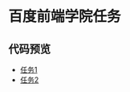 # 百度前端学院任务
## 代码预览
- [任务1](https://chenleoxx.github.io/Baidu.FE-Tasks/Task1/%E7%99%BE%E5%BA%A6%E5%89%8D%E7%AB%AF%E4%BB%BB%E5%8A%A11.html)
- [任务2](https://chenleoxx.github.io/Baidu.FE-Tasks/Task2/%E7%99%BE%E5%BA%A6%E5%89%8D%E7%AB%AF%E4%BB%BB%E5%8A%A12.html)
